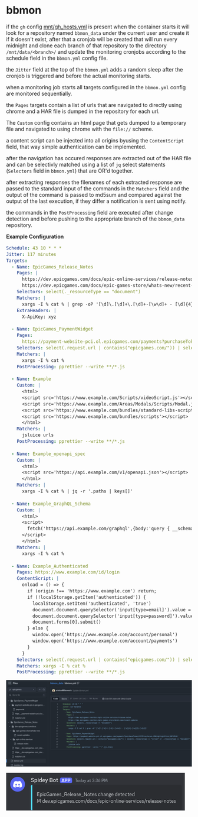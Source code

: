 bbmon
==

if the `gh` config [mnt/gh_hosts.yml](mnt/gh_hosts.yml) is present when the container starts it will look for a repository named `bbmon_data` under the current user and create it if it doesn't exist, after that a cronjob will be created that will run every midnight and clone each branch of that repository to the directory `/mnt/data/<branch>/` and update the monitoring cronjobs according to the schedule field in the `bbmon.yml` config file.

the `Jitter` field at the top of the `bbmon.yml` adds a random sleep after the cronjob is triggered and before the actual monitoring starts.

when a monitoring job starts all targets configured in the `bbmon.yml` config are monitored sequentially.

the `Pages` targets contain a list of urls that are navigated to directly using chrome and a HAR file is dumped in the repository for each url.

The `Custom` config contains an html page that gets dumped to a temporary file and navigated to using chrome with the `file://` scheme.

a content script can be injected into all origins  byusing the `ContentScript` field, that way simple authentication can be implemented.

after the navigation has occured responses are extracted out of the HAR file and can be selectivly matched using a list of `jq` select statements (`Selectors` field in `bbmon.yml`) that are OR'd together.

after extracting responses the filenames of each extracted response are passed to the standard input of the commands in the `Matchers` field and the output of the command is passed to md5sum and compared against the output of the last execution, if they differ a notification is sent using notify.

the commands in the `PostProcessing` field are executed after change detection and before pushing to the appropriate branch of the `bbmon_data` repository.

**Example Configuration**
```yaml
Schedule: 43 10 * * *
Jitter: 117 minutes
Targets:
  - Name: EpicGames_Release_Notes
    Pages: |
      https://dev.epicgames.com/docs/epic-online-services/release-notes
      https://dev.epicgames.com/docs/epic-games-store/whats-new/recent-updates
    Selectors: select(._resourceType == "document")
    Matchers: |
      xargs -I % cat % | grep -oP '[\d]\.[\d]+\.[\d]+-[\w\d]+ - [\d]{4}-[\w]{3}-[\d]{2}'
    ExtraHeaders: |
      X-ApiKey: xyz

  - Name: EpicGames_PaymentWidget
    Pages:
      https://payment-website-pci.ol.epicgames.com/payments?purchaseToken=6cd0517934a94b86a416e9fccc8af97d&locale=en-US&highlightColor=0074E4#/
    Selectors: select(.request.url | contains("epicgames.com/")) | select(._resourceType == "script")
    Matchers: |
      xargs -I % cat %
    PostProcessing: pprettier --write **/*.js
  
  - Name: Example
    Custom: |
      <html>
      <script src='https://www.example.com/Scripts/videoScript.js'></script>
      <script src='https://www.example.com/Areas/Modals/Scripts/Modal.js'></script>
      <script src='https://www.example.com/bundles/standard-libs-scripts'></script>
      <script src='https://www.example.com/bundles/scripts'></script>
      </html>
    Matchers: |
      jsluice urls
    PostProcessing: pprettier --write **/*.js
    
  - Name: Example_openapi_spec
    Custom: |
      <html>
      <script src='https://api.example.com/v1/openapi.json'></script>
      </html>
    Matchers: |
      xargs -I % cat % | jq -r '.paths | keys[]'
  
  - Name: Example_GraphQL_Schema
    Custom: |
      <html>
      <script>
        fetch('https://api.example.com/graphql',{body:'query { __schema { types { name } } }'})
      </script>
      </html>
    Matchers: |
      xargs -I % cat %

  - Name: Example_Authenticated
    Pages: https://www.example.com/id/login
    ContentScript: |
      onload = () => {
        if (origin !== 'https://www.example.com') return;
        if (!localStorage.getItem('authenticated')) {
          localStorage.setItem('authenticated', 'true')
          document.document.querySelector('input[type=email]').value = "user@mail.com";
          document.document.querySelector('input[type=password]').value = "Password1!";
          document.forms[0].submit()
        } else {
          window.open('https://www.example.com/account/personal')
          window.open('https://www.example.com/account/payments')
        }
      }
    Selectors: select(.request.url | contains("epicgames.com/")) | select(._resourceType == "script")
    Matchers: xargs -I % cat %
    PostProcessing: pprettier --write **/*.js
```

![bbmon_data](img/bbmon_data.png)

![notification](img/notification.png)